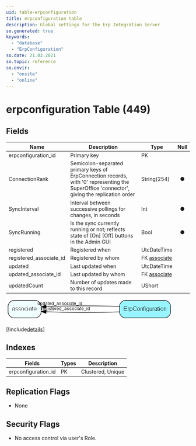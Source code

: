 ```yaml
---
uid: table-erpconfiguration
title: erpconfiguration table
description: Global settings for the Erp Integration Server
so.generated: true
keywords:
  - "database"
  - "ErpConfiguration"
so.date: 21.03.2021
so.topic: reference
so.envir:
  - "onsite"
  - "online"
---
```


# erpconfiguration Table (449)

## Fields

| Name | Description | Type | Null |
|------|-------------|------|:----:|
|erpconfiguration\_id|Primary key|PK| |
|ConnectionRank|Semicolon-separated primary keys of ErpConnection records, with &apos;0&apos; representing the SuperOffice &apos;connector&apos;, giving the replication order|String(254)|&#x25CF;|
|SyncInterval|Interval between successive pollings for changes, in seconds|Int|&#x25CF;|
|SyncRunning|Is the sync currently running or not; reflects state of [On] [Off] buttons in the Admin GUI|Bool|&#x25CF;|
|registered|Registered when|UtcDateTime| |
|registered\_associate\_id|Registered by whom|FK [associate](associate.md)| |
|updated|Last updated when|UtcDateTime| |
|updated\_associate\_id|Last updated by whom|FK [associate](associate.md)| |
|updatedCount|Number of updates made to this record|UShort| |


![ErpConfiguration table relationship diagram](./media/ErpConfiguration.png)

[!include[details](./includes/ErpConfiguration.md)]

## Indexes

| Fields | Types | Description |
|--------|-------|-------------|
|erpconfiguration\_id |PK |Clustered, Unique |

## Replication Flags

* None

## Security Flags

* No access control via user's Role.

